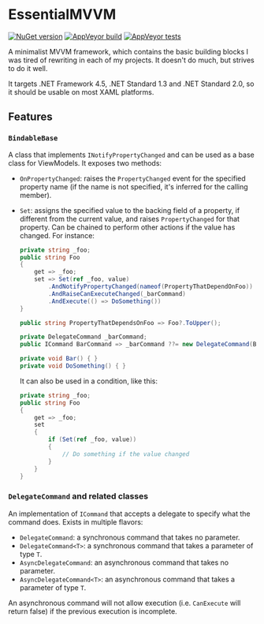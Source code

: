 # EssentialMVVM

[![NuGet version](https://img.shields.io/nuget/v/EssentialMVVM.svg?logo=nuget)](https://www.nuget.org/packages/EssentialMVVM)
[![AppVeyor build](https://img.shields.io/appveyor/ci/thomaslevesque/essentialmvvm.svg?logo=appveyor)](https://ci.appveyor.com/project/thomaslevesque/essentialmvvm)
[![AppVeyor tests](https://img.shields.io/appveyor/tests/thomaslevesque/essentialmvvm.svg?logo=appveyor)](https://ci.appveyor.com/project/thomaslevesque/essentialmvvm/build/tests)

A minimalist MVVM framework, which contains the basic building blocks I was tired of
rewriting in each of my projects. It doesn't do much, but strives to do it well.

It targets .NET Framework 4.5, .NET Standard 1.3 and .NET Standard 2.0, so it should be
usable on most XAML platforms.

## Features

### `BindableBase`

A class that implements `INotifyPropertyChanged` and can be used as a  base class for
ViewModels. It exposes two methods:

- `OnPropertyChanged`: raises the `PropertyChanged` event for the specified property
  name (if the name is not specified, it's inferred for the calling member).
- `Set`: assigns the specified value to the backing field of a property, if different
  from the current value, and raises `PropertyChanged` for that property. Can be
  chained to perform other actions if the value has changed. For instance:

    ```csharp
    private string _foo;
    public string Foo
    {
        get => _foo;
        set => Set(ref _foo, value)
            .AndNotifyPropertyChanged(nameof(PropertyThatDependOnFoo))
            .AndRaiseCanExecuteChanged(_barCommand)
            .AndExecute(() => DoSomething())
    }

    public string PropertyThatDependsOnFoo => Foo?.ToUpper();

    private DelegateCommand _barCommand;
    public ICommand BarCommand => _barCommand ??= new DelegateCommand(Bar);

    private void Bar() { }
    private void DoSomething() { }
    ```

    It can also be used in a condition, like this:

    ```csharp
    private string _foo;
    public string Foo
    {
        get => _foo;
        set
        {
            if (Set(ref _foo, value))
            {
                // Do something if the value changed
            }
        }
    }
    ```

### `DelegateCommand` and related classes

An implementation of `ICommand` that accepts a delegate to specify what the command does.
Exists in multiple flavors:

- `DelegateCommand`: a synchronous command that takes no parameter.
- `DelegateCommand<T>`: a synchronous command that takes a parameter of type `T`.
- `AsyncDelegateCommand`: an asynchronous command that takes no parameter.
- `AsyncDelegateCommand<T>`: an asynchronous command that takes a parameter of type `T`.

An asynchronous command will not allow execution (i.e. `CanExecute` will return false) if
the previous execution is incomplete.
